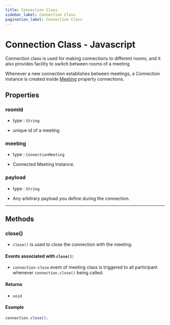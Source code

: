 ```yaml
---
title: Connection Class
sidebar_label: Connection Class
pagination_label: Connection Class
---
```


# Connection Class - Javascript

<div class="sdk-api-ref-only-h4">

Connection class is used for making connections to different rooms, and it also provides facility to switch between rooms of a meeting

Whenever a new connection establishes between meetings, a Connection instance is created inside [Meeting](../meeting-class/introduction.md) property connections.

## Properties

### roomId

- type : `String`

- unique id of a meeting

### meeting

- type : `ConnectionMeeting`

- Connected Meeting Instance.

### payload

- type : `String`

- Any arbitrary payload you define during the connection.

---

## Methods

### close()

- `close()` is used to close the connection with the meeting.

#### Events associated with `close()`:

- `connection-close` event of meeting class is triggered to all participant whenever `connection.close()` being called.

#### Returns

- `void`

#### Example

```js
connection.close();
```

</div>

